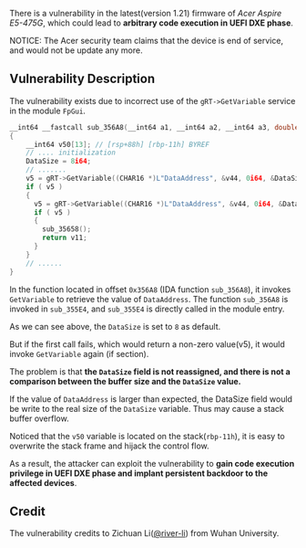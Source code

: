 There is a vulnerability in the latest(version 1.21) firmware of *Acer Aspire E5-475G*, which could lead to **arbitrary code execution in UEFI DXE phase**.

NOTICE: The Acer security team claims that the device is end of service, and would not be update any more.


## Vulnerability Description

The vulnerability exists due to incorrect use of the `gRT->GetVariable` service in the module `FpGui`.


```C
__int64 __fastcall sub_356A8(__int64 a1, __int64 a2, __int64 a3, double a4)
{
    __int64 v50[13]; // [rsp+88h] [rbp-11h] BYREF
    // .... initialization
    DataSize = 8i64;
    // .......
    v5 = gRT->GetVariable((CHAR16 *)L"DataAddress", &v44, 0i64, &DataSize, v50);
    if ( v5 )
    {
      v5 = gRT->GetVariable((CHAR16 *)L"DataAddress", &v44, 0i64, &DataSize, v50);
      if ( v5 )
      {
        sub_35658();
        return v11;
      }
    }
    // ......
}
```

In the function located in offset `0x356A8` (IDA function `sub_356A8`), it invokes `GetVariable` to retrieve the value of `DataAddress`.
The function `sub_356A8` is invoked in `sub_355E4`, and `sub_355E4` is directly called in the module entry.

As we can see above, the `DataSize` is set to `8` as default. 

But if the first call fails, which would return a non-zero value(v5), it would invoke `GetVariable` again (if section).

The problem is that **the `DataSize` field is not reassigned, and there is not a comparison between the buffer size and the `DataSize` value.**

If the value of `DataAddress` is larger than expected, the DataSize field would be write to the real size of the `DataSize` variable.
Thus may cause a stack buffer overflow.

Noticed that the `v50` variable is located on the stack(`rbp-11h`), it is easy to overwrite the stack frame and hijack the control flow.

As a result, the attacker can exploit the vulnerability to **gain code execution privilege in UEFI DXE phase and implant persistent backdoor to the affected devices**.


## Credit

The vulnerability credits to Zichuan Li([@river-li](https://github.com/river-li)) from Wuhan University.
